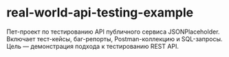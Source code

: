 # real-world-api-testing-example
Пет-проект по тестированию API публичного сервиса JSONPlaceholder. Включает тест-кейсы, баг-репорты, Postman-коллекцию и SQL-запросы. Цель — демонстрация подхода к тестированию REST API.

